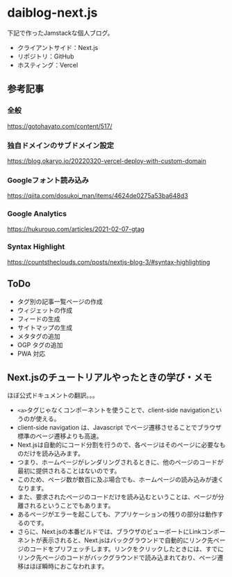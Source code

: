 # daiblog-next.js

下記で作ったJamstackな個人ブログ。

- クライアントサイド：Next.js
- リポジトリ：GitHub
- ホスティング：Vercel

## 参考記事

### 全般

https://gotohayato.com/content/517/

### 独自ドメインのサブドメイン設定

https://blog.okaryo.io/20220320-vercel-deploy-with-custom-domain

### Googleフォント読み込み

https://qiita.com/dosukoi_man/items/4624de0275a53ba648d3

### Google Analytics

https://hukurouo.com/articles/2021-02-07-gtag

### Syntax Highlight

https://countstheclouds.com/posts/nextjs-blog-3/#syntax-highlighting

## ToDo

- タグ別の記事一覧ページの作成
- ウィジェットの作成
- フィードの生成
- サイトマップの生成
- メタタグの追加
- OGP タグの追加
- PWA 対応

## Next.jsのチュートリアルやったときの学び・メモ

ほぼ公式ドキュメントの翻訳。。。

- `<a>`タグじゃなく<Link>コンポーネントを使うことで、client-side navigationというのが使える。
- client-side navigation は、Javascript でページ遷移させることでブラウザ標準のページ遷移よりも高速。
- Next.jsは自動的にコード分割を行うので、各ページはそのページに必要なものだけを読み込みます。
- つまり、ホームページがレンダリングされるときに、他のページのコードが最初に提供されることはないのです。
- このため、ページ数が数百に及ぶ場合でも、ホームページの読み込みが速くなります。
- また、要求されたページのコードだけを読み込むということは、ページが分離されるということでもあります。
- あるページがエラーを起こしても、アプリケーションの残りの部分は動作するのです。
- さらに、Next.jsの本番ビルドでは、ブラウザのビューポートにLinkコンポーネントが表示されると、Next.jsはバックグラウンドで自動的にリンク先ページのコードをプリフェッチします。リンクをクリックしたときには、すでにリンク先ページのコードがバックグラウンドで読み込まれており、ページ遷移はほぼ瞬時におこなわれます。